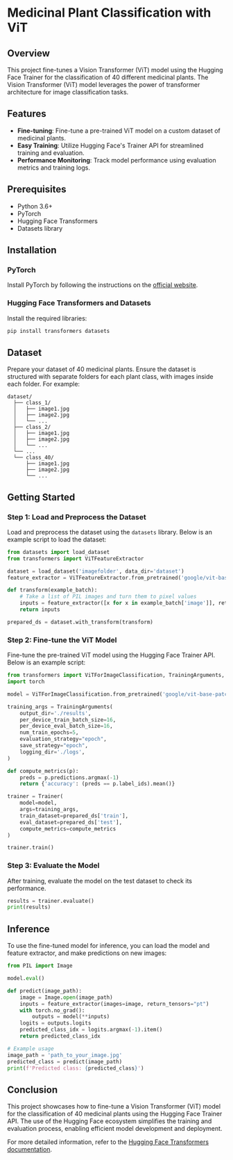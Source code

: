 # Medicinal Plant Classification with ViT

## Overview
This project fine-tunes a Vision Transformer (ViT) model using the Hugging Face Trainer for the classification of 40 different medicinal plants. The Vision Transformer (ViT) model leverages the power of transformer architecture for image classification tasks.

## Features
- **Fine-tuning**: Fine-tune a pre-trained ViT model on a custom dataset of medicinal plants.
- **Easy Training**: Utilize Hugging Face's Trainer API for streamlined training and evaluation.
- **Performance Monitoring**: Track model performance using evaluation metrics and training logs.

## Prerequisites
- Python 3.6+
- PyTorch
- Hugging Face Transformers
- Datasets library

## Installation

### PyTorch
Install PyTorch by following the instructions on the [official website](https://pytorch.org/get-started/locally/).

### Hugging Face Transformers and Datasets
Install the required libraries:

```sh
pip install transformers datasets
```

## Dataset
Prepare your dataset of 40 medicinal plants. Ensure the dataset is structured with separate folders for each plant class, with images inside each folder. For example:

```
dataset/
  ├── class_1/
  │   ├── image1.jpg
  │   ├── image2.jpg
  │   └── ...
  ├── class_2/
  │   ├── image1.jpg
  │   ├── image2.jpg
  │   └── ...
  └── ...
  └── class_40/
      ├── image1.jpg
      ├── image2.jpg
      └── ...
```

## Getting Started

### Step 1: Load and Preprocess the Dataset
Load and preprocess the dataset using the `datasets` library. Below is an example script to load the dataset:

```python
from datasets import load_dataset
from transformers import ViTFeatureExtractor

dataset = load_dataset('imagefolder', data_dir='dataset')
feature_extractor = ViTFeatureExtractor.from_pretrained('google/vit-base-patch16-224')

def transform(example_batch):
    # Take a list of PIL images and turn them to pixel values
    inputs = feature_extractor([x for x in example_batch['image']], return_tensors='pt')
    return inputs

prepared_ds = dataset.with_transform(transform)
```

### Step 2: Fine-tune the ViT Model
Fine-tune the pre-trained ViT model using the Hugging Face Trainer API. Below is an example script:

```python
from transformers import ViTForImageClassification, TrainingArguments, Trainer
import torch

model = ViTForImageClassification.from_pretrained('google/vit-base-patch16-224', num_labels=40)

training_args = TrainingArguments(
    output_dir='./results',
    per_device_train_batch_size=16,
    per_device_eval_batch_size=16,
    num_train_epochs=5,
    evaluation_strategy="epoch",
    save_strategy="epoch",
    logging_dir='./logs',
)

def compute_metrics(p):
    preds = p.predictions.argmax(-1)
    return {'accuracy': (preds == p.label_ids).mean()}

trainer = Trainer(
    model=model,
    args=training_args,
    train_dataset=prepared_ds['train'],
    eval_dataset=prepared_ds['test'],
    compute_metrics=compute_metrics
)

trainer.train()
```

### Step 3: Evaluate the Model
After training, evaluate the model on the test dataset to check its performance.

```python
results = trainer.evaluate()
print(results)
```

## Inference
To use the fine-tuned model for inference, you can load the model and feature extractor, and make predictions on new images:

```python
from PIL import Image

model.eval()

def predict(image_path):
    image = Image.open(image_path)
    inputs = feature_extractor(images=image, return_tensors="pt")
    with torch.no_grad():
        outputs = model(**inputs)
    logits = outputs.logits
    predicted_class_idx = logits.argmax(-1).item()
    return predicted_class_idx

# Example usage
image_path = 'path_to_your_image.jpg'
predicted_class = predict(image_path)
print(f'Predicted class: {predicted_class}')
```

## Conclusion
This project showcases how to fine-tune a Vision Transformer (ViT) model for the classification of 40 medicinal plants using the Hugging Face Trainer API. The use of the Hugging Face ecosystem simplifies the training and evaluation process, enabling efficient model development and deployment.

For more detailed information, refer to the [Hugging Face Transformers documentation](https://huggingface.co/transformers/).

